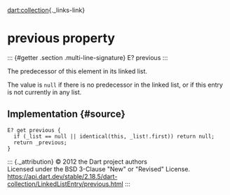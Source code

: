 [dart:collection](../../dart-collection/dart-collection-library){._links-link}

previous property
=================

::: {#getter .section .multi-line-signature}
E? previous
:::

The predecessor of this element in its linked list.

The value is `null` if there is no predecessor in the linked list, or if
this entry is not currently in any list.

Implementation {#source}
--------------

``` {.language-dart data-language="dart"}
E? get previous {
  if (_list == null || identical(this, _list!.first)) return null;
  return _previous;
}
```

::: {._attribution}
© 2012 the Dart project authors\
Licensed under the BSD 3-Clause \"New\" or \"Revised\" License.\
<https://api.dart.dev/stable/2.18.5/dart-collection/LinkedListEntry/previous.html>
:::

